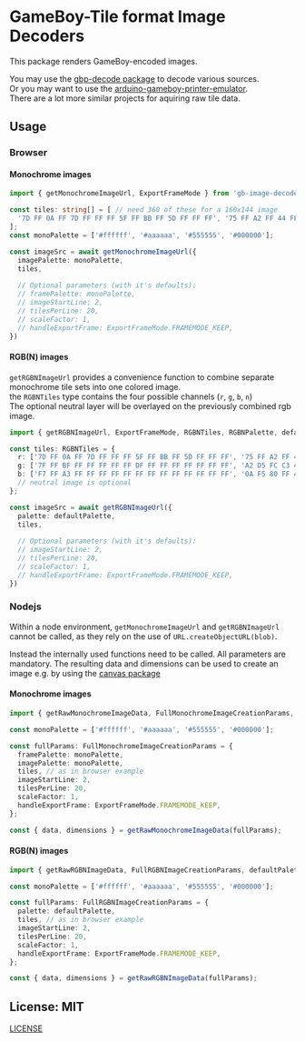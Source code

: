 # GameBoy-Tile format Image Decoders

This package renders GameBoy-encoded images.  

You may use the [gbp-decode package](https://npmjs.com/gbp-decode) to decode various sources.  
Or you may want to use the [arduino-gameboy-printer-emulator](https://github.com/mofosyne/arduino-gameboy-printer-emulator).  
There are a lot more similar projects for aquiring raw tile data.  

## Usage

### Browser
#### Monochrome images
```typescript
import { getMonochromeImageUrl, ExportFrameMode } from 'gb-image-decoder';

const tiles: string[] = [ // need 360 of these for a 160x144 image
  '7D FF 0A FF 7D FF FF FF 5F FF BB FF 5D FF FF FF', '75 FF A2 FF 44 FF FF FF 5D FF FF FF FF FF FF FF', '55 FF 1F FF 57 FF FF FF 7D FF FF FF FF FF FF FF', '77 FF FD FF 57 FF FF FF 75 FF FF FF DF FF FF FF',
];
const monoPalette = ['#ffffff', '#aaaaaa', '#555555', '#000000'];

const imageSrc = await getMonochromeImageUrl({
  imagePalette: monoPalette,
  tiles,
  
  // Optional parameters (with it's defaults):
  // framePalette: monoPalette,
  // imageStartLine: 2,
  // tilesPerLine: 20,
  // scaleFactor: 1,
  // handleExportFrame: ExportFrameMode.FRAMEMODE_KEEP,
})
```

#### RGB(N) images
`getRGBNImageUrl` provides a convenience function to combine separate monochrome tile sets into one colored image.  
the `RGBNTiles` type contains the four possible channels (`r`, `g`, `b`, `n`)  
The optional neutral layer will be overlayed on the previously combined rgb image.
```typescript
import { getRGBNImageUrl, ExportFrameMode, RGBNTiles, RGBNPalette, defaultPalette } from 'gb-image-decoder';

const tiles: RGBNTiles = {
  r: ['7D FF 0A FF 7D FF FF FF 5F FF BB FF 5D FF FF FF', '75 FF A2 FF 44 FF FF FF 5D FF FF FF FF FF FF FF', '55 FF 1F FF 57 FF FF FF 7D FF FF FF FF FF FF FF', '77 FF FD FF 57 FF FF FF 75 FF FF FF DF FF FF FF'],
  g: ['7F FF BF FF FF FF FF FF DF FF FF FF FF FF FF FF', 'A2 D5 FC C3 4C D3 FE C1 D8 E4 ED F2 FF F1 DB FC', 'EA 55 83 FC 48 F5 07 F8 A4 53 A8 07 A3 5C FE 01', 'FF 3F FF 3F FF 3F 7F BF FF 3F FF 7F 7D FF FF FF'],
  b: ['F7 FF A3 FF FF FF FF FF FF FF FF FF FF FF FF FF', '0A F5 80 FF 40 FF F1 FE FB FD F0 FF 52 FD E1 FE', '88 77 40 BF 2A D5 18 EF 88 77 04 FB AA 55 17 E8', 'A0 5F 51 AE AA 55 54 AB AA 55 05 FA AA 55 67 98'],
  // neutral image is optional
};

const imageSrc = await getRGBNImageUrl({
  palette: defaultPalette,
  tiles,
  
  // Optional parameters (with it's defaults):
  // imageStartLine: 2,
  // tilesPerLine: 20,
  // scaleFactor: 1,
  // handleExportFrame: ExportFrameMode.FRAMEMODE_KEEP,
})
```

### Nodejs
Within a node environment, `getMonochromeImageUrl` and `getRGBNImageUrl` cannot be called, as they rely on the use of  `URL.createObjectURL(blob)`.

Instead the internally used functions need to be called. All parameters are mandatory. 
The resulting data and dimensions can be used to create an image e.g. by using the [canvas package](https://www.npmjs.com/package/canvas)

#### Monochrome images 
```typescript
import { getRawMonochromeImageData, FullMonochromeImageCreationParams, ExportFrameMode } from 'gb-image-decoder';

const monoPalette = ['#ffffff', '#aaaaaa', '#555555', '#000000'];

const fullParams: FullMonochromeImageCreationParams = {
  framePalette: monoPalette,
  imagePalette: monoPalette,
  tiles, // as in browser example
  imageStartLine: 2,
  tilesPerLine: 20,
  scaleFactor: 1,
  handleExportFrame: ExportFrameMode.FRAMEMODE_KEEP,
};

const { data, dimensions } = getRawMonochromeImageData(fullParams);
```

#### RGB(N) images
```typescript
import { getRawRGBNImageData, FullRGBNImageCreationParams, defaultPalette, ExportFrameMode } from 'gb-image-decoder';

const monoPalette = ['#ffffff', '#aaaaaa', '#555555', '#000000'];

const fullParams: FullRGBNImageCreationParams = {
  palette: defaultPalette,
  tiles, // as in browser example
  imageStartLine: 2,
  tilesPerLine: 20,
  scaleFactor: 1,
  handleExportFrame: ExportFrameMode.FRAMEMODE_KEEP,
};

const { data, dimensions } = getRawRGBNImageData(fullParams);
```

## License: MIT
[LICENSE](./LICENSE)
